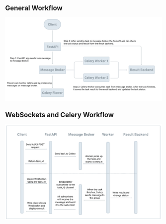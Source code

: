 ## General Workflow

![Celery process flow](images/flow.png)

## WebSockets and Celery Workflow

![WebSockets and Celery Workflow](images/websockets_flow.png)
